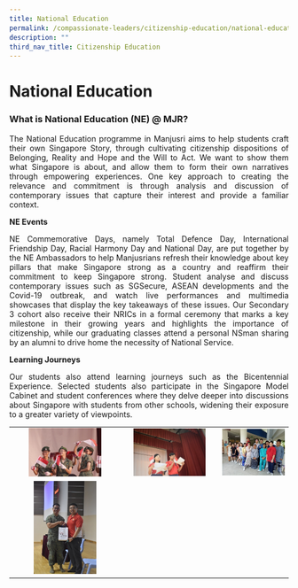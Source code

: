 ```yaml
---
title: National Education
permalink: /compassionate-leaders/citizenship-education/national-education/
description: ""
third_nav_title: Citizenship Education
---
```

# **National Education**

### **What is National Education (NE) @ MJR?**

<p style="text-align: justify;">The National Education programme in Manjusri aims to help students craft their own Singapore Story, through cultivating citizenship dispositions of Belonging, Reality and Hope and the Will to Act. We want to show them what Singapore is about, and allow them to form their own narratives through empowering experiences. One key approach to creating the relevance and commitment is through analysis and discussion of contemporary issues that capture their interest and provide a familiar context. </p>

**NE Events**

<p style="text-align: justify;">NE Commemorative Days, namely Total Defence Day, International Friendship Day, Racial Harmony Day and National Day, are put together by the NE Ambassadors to help Manjusrians refresh their knowledge about key pillars that make Singapore strong as a country and reaffirm their commitment to keep Singapore strong. Student analyse and discuss contemporary issues such as SGSecure, ASEAN developments and the Covid-19 outbreak, and watch live performances and multimedia showcases that display the key takeaways of these issues. Our Secondary 3 cohort also receive their NRICs in a formal ceremony that marks a key milestone in their growing years and highlights the importance of citizenship, while our graduating classes attend a personal NSman sharing by an alumni to drive home the necessity of National Service.   </p>

**Learning Journeys** 

<p style="text-align: justify;">Our students also attend learning journeys such as the Bicentennial Experience. Selected students also participate in the Singapore Model Cabinet and student conferences where they delve deeper into discussions about Singapore with students from other schools, widening their exposure to a greater variety of viewpoints.</p>

|   |   |   |
|:----:|:----:|:------:|
| <img src="/images/Compassionate%20Leaders/2018%20ND.jpg" style="width:70%"> | <img src="/images/Compassionate%20Leaders/2019%20ND.jpg" style="width:80%">  | ![](/images/Compassionate%20Leaders/2019%20RHD.jpg)  |
| <img src="/images/Compassionate%20Leaders/2019%20NSman.jpg" style="width:60%">  |   |   |